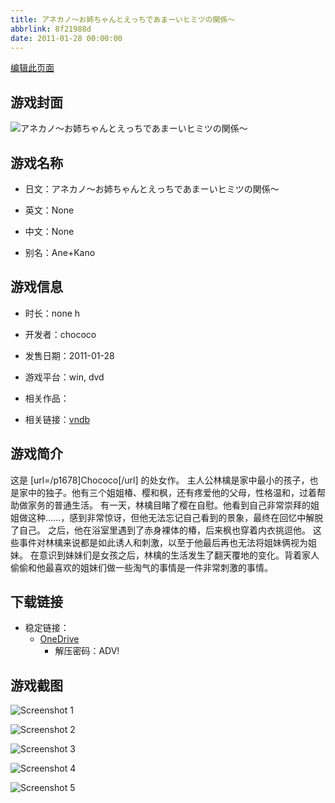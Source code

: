 ```yaml
---
title: アネカノ～お姉ちゃんとえっちであまーいヒミツの関係～
abbrlink: 8f21988d
date: 2011-01-28 00:00:00
---
```

[编辑此页面](https://github.com/ACG-3/ADV3-source/blob/main/source/_posts/games/%E3%82%A2%E3%83%8D%E3%82%AB%E3%83%8E%EF%BD%9E%E3%81%8A%E5%A7%89%E3%81%A1%E3%82%83%E3%82%93%E3%81%A8%E3%81%88%E3%81%A3%E3%81%A1%E3%81%A7%E3%81%82%E3%81%BE%E3%83%BC%E3%81%84%E3%83%92%E3%83%9F%E3%83%84%E3%81%AE%E9%96%A2%E4%BF%82%EF%BD%9E.md)

## 游戏封面

![アネカノ～お姉ちゃんとえっちであまーいヒミツの関係～](https://pan.timero.xyz/onedrive/img_lib_001/%E3%82%A2%E3%83%8D%E3%82%AB%E3%83%8E%EF%BD%9E%E3%81%8A%E5%A7%89%E3%81%A1%E3%82%83%E3%82%93%E3%81%A8%E3%81%88%E3%81%A3%E3%81%A1%E3%81%A7%E3%81%82%E3%81%BE%E3%83%BC%E3%81%84%E3%83%92%E3%83%9F%E3%83%84%E3%81%AE%E9%96%A2%E4%BF%82%EF%BD%9E_cover.avif)


## 游戏名称

- 日文：アネカノ～お姉ちゃんとえっちであまーいヒミツの関係～
- 英文：None
- 中文：None

- 别名：Ane+Kano


## 游戏信息

- 时长：none h
- 开发者：chococo
- 发售日期：2011-01-28
- 游戏平台：win, dvd
- 相关作品：

- 相关链接：[vndb](https://vndb.org/v5418)


## 游戏简介

这是 [url=/p1678]Chococo[/url] 的处女作。
主人公林檎是家中最小的孩子，也是家中的独子。他有三个姐姐椿、樱和枫，还有疼爱他的父母，性格温和，过着帮助做家务的普通生活。
有一天，林檎目睹了樱在自慰。他看到自己非常崇拜的姐姐做这种......，感到非常惊讶，但他无法忘记自己看到的景象，最终在回忆中解脱了自己。
之后，他在浴室里遇到了赤身裸体的椿，后来枫也穿着内衣挑逗他。
这些事件对林檎来说都是如此诱人和刺激，以至于他最后再也无法将姐妹俩视为姐妹。
在意识到妹妹们是女孩之后，林檎的生活发生了翻天覆地的变化。背着家人偷偷和他最喜欢的姐妹们做一些淘气的事情是一件非常刺激的事情。




## 下载链接

- 稳定链接：
    - [OneDrive](https://pan.timero.xyz/onedrive/adv_lib_001/%E3%82%A2%E3%83%8D%E3%82%AB%E3%83%8E%EF%BD%9E%E3%81%8A%E5%A7%89%E3%81%A1%E3%82%83%E3%82%93%E3%81%A8%E3%81%88%E3%81%A3%E3%81%A1%E3%81%A7%E3%81%82%E3%81%BE%E3%83%BC%E3%81%84%E3%83%92%E3%83%9F%E3%83%84%E3%81%AE%E9%96%A2%E4%BF%82%EF%BD%9E)
        - 解压密码：ADV!



## 游戏截图


![Screenshot 1](https://pan.timero.xyz/onedrive/img_lib_001/%E3%82%A2%E3%83%8D%E3%82%AB%E3%83%8E%EF%BD%9E%E3%81%8A%E5%A7%89%E3%81%A1%E3%82%83%E3%82%93%E3%81%A8%E3%81%88%E3%81%A3%E3%81%A1%E3%81%A7%E3%81%82%E3%81%BE%E3%83%BC%E3%81%84%E3%83%92%E3%83%9F%E3%83%84%E3%81%AE%E9%96%A2%E4%BF%82%EF%BD%9E_Screenshot_1.avif)

![Screenshot 2](https://pan.timero.xyz/onedrive/img_lib_001/%E3%82%A2%E3%83%8D%E3%82%AB%E3%83%8E%EF%BD%9E%E3%81%8A%E5%A7%89%E3%81%A1%E3%82%83%E3%82%93%E3%81%A8%E3%81%88%E3%81%A3%E3%81%A1%E3%81%A7%E3%81%82%E3%81%BE%E3%83%BC%E3%81%84%E3%83%92%E3%83%9F%E3%83%84%E3%81%AE%E9%96%A2%E4%BF%82%EF%BD%9E_Screenshot_2.avif)

![Screenshot 3](https://pan.timero.xyz/onedrive/img_lib_001/%E3%82%A2%E3%83%8D%E3%82%AB%E3%83%8E%EF%BD%9E%E3%81%8A%E5%A7%89%E3%81%A1%E3%82%83%E3%82%93%E3%81%A8%E3%81%88%E3%81%A3%E3%81%A1%E3%81%A7%E3%81%82%E3%81%BE%E3%83%BC%E3%81%84%E3%83%92%E3%83%9F%E3%83%84%E3%81%AE%E9%96%A2%E4%BF%82%EF%BD%9E_Screenshot_3.avif)

![Screenshot 4](https://pan.timero.xyz/onedrive/img_lib_001/%E3%82%A2%E3%83%8D%E3%82%AB%E3%83%8E%EF%BD%9E%E3%81%8A%E5%A7%89%E3%81%A1%E3%82%83%E3%82%93%E3%81%A8%E3%81%88%E3%81%A3%E3%81%A1%E3%81%A7%E3%81%82%E3%81%BE%E3%83%BC%E3%81%84%E3%83%92%E3%83%9F%E3%83%84%E3%81%AE%E9%96%A2%E4%BF%82%EF%BD%9E_Screenshot_4.avif)

![Screenshot 5](https://pan.timero.xyz/onedrive/img_lib_001/%E3%82%A2%E3%83%8D%E3%82%AB%E3%83%8E%EF%BD%9E%E3%81%8A%E5%A7%89%E3%81%A1%E3%82%83%E3%82%93%E3%81%A8%E3%81%88%E3%81%A3%E3%81%A1%E3%81%A7%E3%81%82%E3%81%BE%E3%83%BC%E3%81%84%E3%83%92%E3%83%9F%E3%83%84%E3%81%AE%E9%96%A2%E4%BF%82%EF%BD%9E_Screenshot_5.avif)

